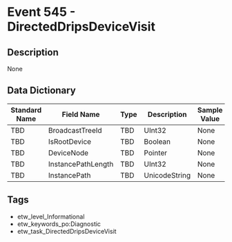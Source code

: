# Event 545 - DirectedDripsDeviceVisit

## Description
None

## Data Dictionary
|Standard Name|Field Name|Type|Description|Sample Value|
|---|---|---|---|---|
|TBD|BroadcastTreeId|TBD|UInt32|None|None|
|TBD|IsRootDevice|TBD|Boolean|None|None|
|TBD|DeviceNode|TBD|Pointer|None|None|
|TBD|InstancePathLength|TBD|UInt32|None|None|
|TBD|InstancePath|TBD|UnicodeString|None|None|

## Tags
* etw_level_Informational
* etw_keywords_po:Diagnostic
* etw_task_DirectedDripsDeviceVisit